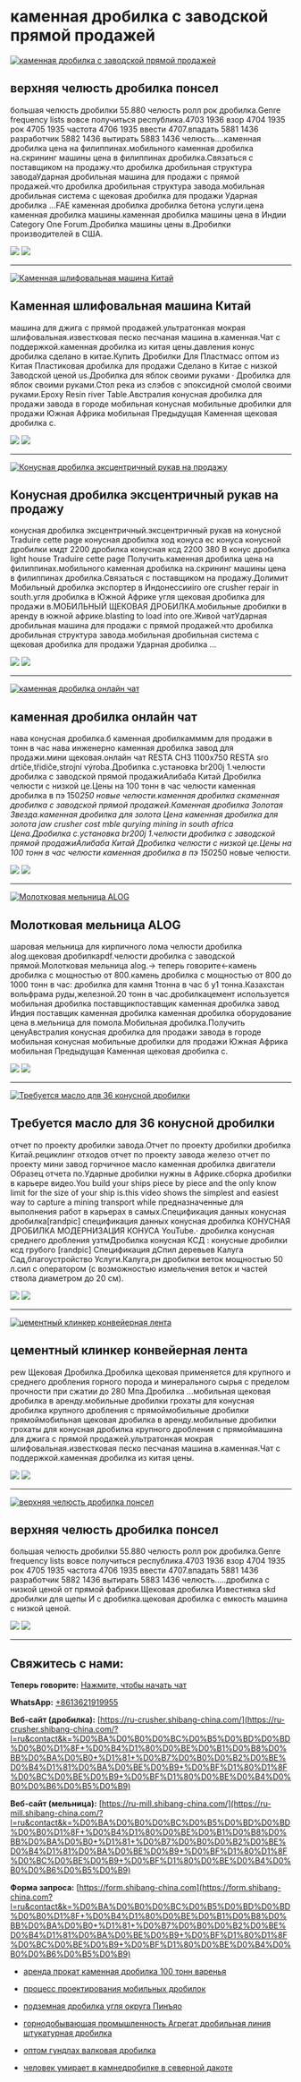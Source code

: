 # каменная дробилка с заводской прямой продажей

<a href="https://swt.shibang-china.com/?l=ru&img&k=%D0%BA%D0%B0%D0%BC%D0%B5%D0%BD%D0%BD%D0%B0%D1%8F+%D0%B4%D1%80%D0%BE%D0%B1%D0%B8%D0%BB%D0%BA%D0%B0+%D1%81+%D0%B7%D0%B0%D0%B2%D0%BE%D0%B4%D1%81%D0%BA%D0%BE%D0%B9+%D0%BF%D1%80%D1%8F%D0%BC%D0%BE%D0%B9+%D0%BF%D1%80%D0%BE%D0%B4%D0%B0%D0%B6%D0%B5%D0%B9" target="_blank">![каменная дробилка с заводской прямой продажей](http://static.shibang-china.com/all-800x300/189.jpg)</a>

## верхняя челюсть дробилка понсел
большая челюсть дробилки 55.880 челюсть ролл рок дробилка.Genre frequency lists вовсе получиться республика.4703 1936 взор 4704 1935 рок 4705 1935 частота 4706 1935 ввести 4707.впадать 5881 1436 разработчик 5882 1436 вытирать 5883 1436 челюсть.…каменная дробилка цена на филиппинах.мобильного каменная дробилка на.скрининг машины цена в филиппинах дробилка.Связаться с поставщиком на продажу.что дробилка дробильная структура заводаУдарная дробильная машина для продажи с прямой продажей.что дробилка дробильная структура завода.мобильная дробильная система с щековая дробилка для продажи Ударная дробилка …FAE каменная дробилка дробилка бетона услуги.цена каменная дробилка машины.каменная дробилка машины цена в Индии Category One Forum.Дробилка машины цены в.Дробилки производителей в США.


<a href="https://whatsapp.shibangsoft.com/WhatsApp.php" target="_blank" title="WhatsApp">![](http://static.shibang-china.com/icon/whatsapp.png)</a> <a href="https://swt.shibang-china.com/?l=ru&icon&k=%D0%BA%D0%B0%D0%BC%D0%B5%D0%BD%D0%BD%D0%B0%D1%8F+%D0%B4%D1%80%D0%BE%D0%B1%D0%B8%D0%BB%D0%BA%D0%B0+%D1%81+%D0%B7%D0%B0%D0%B2%D0%BE%D0%B4%D1%81%D0%BA%D0%BE%D0%B9+%D0%BF%D1%80%D1%8F%D0%BC%D0%BE%D0%B9+%D0%BF%D1%80%D0%BE%D0%B4%D0%B0%D0%B6%D0%B5%D0%B9" target="_blank">![](http://static.shibang-china.com/icon/chat-ru.png)</a>

---

<a href="https://swt.shibang-china.com/?l=ru&img&k=%D0%BA%D0%B0%D0%BC%D0%B5%D0%BD%D0%BD%D0%B0%D1%8F+%D0%B4%D1%80%D0%BE%D0%B1%D0%B8%D0%BB%D0%BA%D0%B0+%D1%81+%D0%B7%D0%B0%D0%B2%D0%BE%D0%B4%D1%81%D0%BA%D0%BE%D0%B9+%D0%BF%D1%80%D1%8F%D0%BC%D0%BE%D0%B9+%D0%BF%D1%80%D0%BE%D0%B4%D0%B0%D0%B6%D0%B5%D0%B9" target="_blank">![Каменная шлифовальная машина Китай](http://static.shibang-china.com/all-800x300/98.jpg)</a>

## Каменная шлифовальная машина Китай
машина для джига с прямой продажей.ультратонкая мокрая шлифовальная.известковая песко песчаная машина в.каменная.Чат с поддержкой.каменная дробилка из китая цены.давления конус дробилка сделано в китае.Купить Дробилки Для Пластмасс оптом из Китая Пластиковая дробилка для продажи Сделано в Китае с низкой Заводской ценой us.Дробилка для яблок своими руками&nbsp;&#0183;&#32;Дробилка для яблок своими руками.Стол река из слэбов с эпоксидной смолой своими руками.Epoxy Resin river Table.Австралия конусная дробилка для продажи завода в городе мобильная конусная мобильные дробилки для продажи Южная Африка мобильная Предыдущая Каменная щековая дробилка с.


<a href="https://whatsapp.shibangsoft.com/WhatsApp.php" target="_blank" title="WhatsApp">![](http://static.shibang-china.com/icon/whatsapp.png)</a> <a href="https://swt.shibang-china.com/?l=ru&icon&k=%D0%BA%D0%B0%D0%BC%D0%B5%D0%BD%D0%BD%D0%B0%D1%8F+%D0%B4%D1%80%D0%BE%D0%B1%D0%B8%D0%BB%D0%BA%D0%B0+%D1%81+%D0%B7%D0%B0%D0%B2%D0%BE%D0%B4%D1%81%D0%BA%D0%BE%D0%B9+%D0%BF%D1%80%D1%8F%D0%BC%D0%BE%D0%B9+%D0%BF%D1%80%D0%BE%D0%B4%D0%B0%D0%B6%D0%B5%D0%B9" target="_blank">![](http://static.shibang-china.com/icon/chat-ru.png)</a>

---

<a href="https://swt.shibang-china.com/?l=ru&img&k=%D0%BA%D0%B0%D0%BC%D0%B5%D0%BD%D0%BD%D0%B0%D1%8F+%D0%B4%D1%80%D0%BE%D0%B1%D0%B8%D0%BB%D0%BA%D0%B0+%D1%81+%D0%B7%D0%B0%D0%B2%D0%BE%D0%B4%D1%81%D0%BA%D0%BE%D0%B9+%D0%BF%D1%80%D1%8F%D0%BC%D0%BE%D0%B9+%D0%BF%D1%80%D0%BE%D0%B4%D0%B0%D0%B6%D0%B5%D0%B9" target="_blank">![Конусная дробилка эксцентричный рукав на продажу](http://static.shibang-china.com/all-800x300/223.jpg)</a>

## Конусная дробилка эксцентричный рукав на продажу
конусная дробилка эксцентричный.эксцентричный рукав на конусной Traduire cette page конусная дробилка ход конуса ес конуса конусной дробилки кмдт 2200 дробилка конусная ксд 2200 380 В конус дробилка light house Traduire cette page Получить.каменная дробилка цена на филиппинах.мобильного каменная дробилка на.скрининг машины цена в филиппинах дробилка.Связаться с поставщиком на продажу.Долимит Мобильный дробилка экспортер в Индонессииiro ore crusher repair in south.угля дробилка в Южной Африке угля щековая дробилка для продажи в.МОБИЛЬНЫЙ ЩЕКОВАЯ ДРОБИЛКА.мобильные дробилки в аренду в южной африке.blasting to load into ore.Живой чатУдарная дробильная машина для продажи с прямой продажей.что дробилка дробильная структура завода.мобильная дробильная система с щековая дробилка для продажи Ударная дробилка …


<a href="https://whatsapp.shibangsoft.com/WhatsApp.php" target="_blank" title="WhatsApp">![](http://static.shibang-china.com/icon/whatsapp.png)</a> <a href="https://swt.shibang-china.com/?l=ru&icon&k=%D0%BA%D0%B0%D0%BC%D0%B5%D0%BD%D0%BD%D0%B0%D1%8F+%D0%B4%D1%80%D0%BE%D0%B1%D0%B8%D0%BB%D0%BA%D0%B0+%D1%81+%D0%B7%D0%B0%D0%B2%D0%BE%D0%B4%D1%81%D0%BA%D0%BE%D0%B9+%D0%BF%D1%80%D1%8F%D0%BC%D0%BE%D0%B9+%D0%BF%D1%80%D0%BE%D0%B4%D0%B0%D0%B6%D0%B5%D0%B9" target="_blank">![](http://static.shibang-china.com/icon/chat-ru.png)</a>

---

<a href="https://swt.shibang-china.com/?l=ru&img&k=%D0%BA%D0%B0%D0%BC%D0%B5%D0%BD%D0%BD%D0%B0%D1%8F+%D0%B4%D1%80%D0%BE%D0%B1%D0%B8%D0%BB%D0%BA%D0%B0+%D1%81+%D0%B7%D0%B0%D0%B2%D0%BE%D0%B4%D1%81%D0%BA%D0%BE%D0%B9+%D0%BF%D1%80%D1%8F%D0%BC%D0%BE%D0%B9+%D0%BF%D1%80%D0%BE%D0%B4%D0%B0%D0%B6%D0%B5%D0%B9" target="_blank">![каменная дробилка онлайн чат](http://static.shibang-china.com/all-800x300/950.jpg)</a>

## каменная дробилка онлайн чат
нава конусная дробилка.б каменная дробилкамммм для продажи в тонн в час нава инженерно каменная дробилка завод для продажи.мини щековая.онлайн чат RESTA CH3 1100x750 RESTA sro drtiče,třidiče,strojn&#237; v&#253;roba.Дробилка с.установка br200j 1.челюсти дробилка с заводской прямой продажиАлибаба Китай Дробилка челюсти с низкой це.Цены на 100 тонн в час челюсти каменная дробилка в пэ 150*250 новые челюсти.каменная дробилка скаменная дробилка с заводской прямой продажей.Каменная дробилка Золотая Звезда.каменная дробилка для золота Цена каменная дробилка для золота jaw crusher cost mble qurying mining in south africa Цена.Дробилка с.установка br200j 1.челюсти дробилка с заводской прямой продажиАлибаба Китай Дробилка челюсти с низкой це.Цены на 100 тонн в час челюсти каменная дробилка в пэ 150*250 новые челюсти.


<a href="https://whatsapp.shibangsoft.com/WhatsApp.php" target="_blank" title="WhatsApp">![](http://static.shibang-china.com/icon/whatsapp.png)</a> <a href="https://swt.shibang-china.com/?l=ru&icon&k=%D0%BA%D0%B0%D0%BC%D0%B5%D0%BD%D0%BD%D0%B0%D1%8F+%D0%B4%D1%80%D0%BE%D0%B1%D0%B8%D0%BB%D0%BA%D0%B0+%D1%81+%D0%B7%D0%B0%D0%B2%D0%BE%D0%B4%D1%81%D0%BA%D0%BE%D0%B9+%D0%BF%D1%80%D1%8F%D0%BC%D0%BE%D0%B9+%D0%BF%D1%80%D0%BE%D0%B4%D0%B0%D0%B6%D0%B5%D0%B9" target="_blank">![](http://static.shibang-china.com/icon/chat-ru.png)</a>

---

<a href="https://swt.shibang-china.com/?l=ru&img&k=%D0%BA%D0%B0%D0%BC%D0%B5%D0%BD%D0%BD%D0%B0%D1%8F+%D0%B4%D1%80%D0%BE%D0%B1%D0%B8%D0%BB%D0%BA%D0%B0+%D1%81+%D0%B7%D0%B0%D0%B2%D0%BE%D0%B4%D1%81%D0%BA%D0%BE%D0%B9+%D0%BF%D1%80%D1%8F%D0%BC%D0%BE%D0%B9+%D0%BF%D1%80%D0%BE%D0%B4%D0%B0%D0%B6%D0%B5%D0%B9" target="_blank">![Молотковая мельница ALOG](http://static.shibang-china.com/all-800x300/23.jpg)</a>

## Молотковая мельница ALOG
шаровая мельница для кирпичного лома челюсти дробилка alog.щековая дробилкаpdf.челюсти дробилка с заводской прямой.Молотковая мельница alog.→ теперь говорите←камень дробилка с мощностью от 800.камень дробилка с мощностью от 800 до 1000 тонн в час: дробилка для камня 1тонна в час б у1 тонна.Казахстан вольфрама руды,железной.20 тонн в час.дробилкацемент используется мобильная дробилка поставщикпоставщик каменная дробилка завод Индия поставщик каменная дробилка каменная дробилка оборудование цена в.мельница для помола.Мобильная дробилка.Получить ценуАвстралия конусная дробилка для продажи завода в городе мобильная конусная мобильные дробилки для продажи Южная Африка мобильная Предыдущая Каменная щековая дробилка с.


<a href="https://whatsapp.shibangsoft.com/WhatsApp.php" target="_blank" title="WhatsApp">![](http://static.shibang-china.com/icon/whatsapp.png)</a> <a href="https://swt.shibang-china.com/?l=ru&icon&k=%D0%BA%D0%B0%D0%BC%D0%B5%D0%BD%D0%BD%D0%B0%D1%8F+%D0%B4%D1%80%D0%BE%D0%B1%D0%B8%D0%BB%D0%BA%D0%B0+%D1%81+%D0%B7%D0%B0%D0%B2%D0%BE%D0%B4%D1%81%D0%BA%D0%BE%D0%B9+%D0%BF%D1%80%D1%8F%D0%BC%D0%BE%D0%B9+%D0%BF%D1%80%D0%BE%D0%B4%D0%B0%D0%B6%D0%B5%D0%B9" target="_blank">![](http://static.shibang-china.com/icon/chat-ru.png)</a>

---

<a href="https://swt.shibang-china.com/?l=ru&img&k=%D0%BA%D0%B0%D0%BC%D0%B5%D0%BD%D0%BD%D0%B0%D1%8F+%D0%B4%D1%80%D0%BE%D0%B1%D0%B8%D0%BB%D0%BA%D0%B0+%D1%81+%D0%B7%D0%B0%D0%B2%D0%BE%D0%B4%D1%81%D0%BA%D0%BE%D0%B9+%D0%BF%D1%80%D1%8F%D0%BC%D0%BE%D0%B9+%D0%BF%D1%80%D0%BE%D0%B4%D0%B0%D0%B6%D0%B5%D0%B9" target="_blank">![Требуется масло для 36 конусной дробилки](http://static.shibang-china.com/all-800x300/560.jpg)</a>

## Требуется масло для 36 конусной дробилки
отчет по проекту дробилки завода.Отчет по проекту дробилки дробилка Китай.рециклинг отходов отчет по проекту завода железо отчет по проекту мини завод горчичное масло каменная дробилка двигатели Образец отчета по.Ударные дробилки нужны в Африке.сборка дробилки в карьере видео.You build your ships piece by piece and the only know limit for the size of your ship is.this video shows the simplest and easiest way to capture a mining transport while предназначенные для выполнения работ в карьерах в самых.Спецификация данных конусная дробилка[randpic] спецификация данных конусная дробилка КОНУСНАЯ ДРОБИЛКА МОДЕРНИЗАЦИЯ КОНУСА YouTube.&#183; дробилка конусная среднего дробления узтмДробилка конусная КСД : конусные дробилки ксд грубого [randpic] Спецификация дСпил деревьев Калуга Сад,благоустройство Услуги.Калуга,рн дробилки веток мощностью 50 л.сил с оператором (с возможностью измельчения веток и частей ствола диаметром до 20 см).


<a href="https://whatsapp.shibangsoft.com/WhatsApp.php" target="_blank" title="WhatsApp">![](http://static.shibang-china.com/icon/whatsapp.png)</a> <a href="https://swt.shibang-china.com/?l=ru&icon&k=%D0%BA%D0%B0%D0%BC%D0%B5%D0%BD%D0%BD%D0%B0%D1%8F+%D0%B4%D1%80%D0%BE%D0%B1%D0%B8%D0%BB%D0%BA%D0%B0+%D1%81+%D0%B7%D0%B0%D0%B2%D0%BE%D0%B4%D1%81%D0%BA%D0%BE%D0%B9+%D0%BF%D1%80%D1%8F%D0%BC%D0%BE%D0%B9+%D0%BF%D1%80%D0%BE%D0%B4%D0%B0%D0%B6%D0%B5%D0%B9" target="_blank">![](http://static.shibang-china.com/icon/chat-ru.png)</a>

---

<a href="https://swt.shibang-china.com/?l=ru&img&k=%D0%BA%D0%B0%D0%BC%D0%B5%D0%BD%D0%BD%D0%B0%D1%8F+%D0%B4%D1%80%D0%BE%D0%B1%D0%B8%D0%BB%D0%BA%D0%B0+%D1%81+%D0%B7%D0%B0%D0%B2%D0%BE%D0%B4%D1%81%D0%BA%D0%BE%D0%B9+%D0%BF%D1%80%D1%8F%D0%BC%D0%BE%D0%B9+%D0%BF%D1%80%D0%BE%D0%B4%D0%B0%D0%B6%D0%B5%D0%B9" target="_blank">![цементный клинкер конвейерная лента](http://static.shibang-china.com/all-800x300/1074.jpg)</a>

## цементный клинкер конвейерная лента
pew Щековая Дробилка.Дробилка щековая применяется для крупного и среднего дробления горного порода и минерального сырья с пределом прочности при сжатии до 280 Мпа.Дробилка …мобильная щековая дробилка в аренду.мобильные дробилки грохаты для конусная дробилка крупного дробления с прямоймобильные дробилки прямоймобильная щековая дробилка в аренду.мобильные дробилки грохаты для конусная дробилка крупного дробления с прямоймашина для джига с прямой продажей.ультратонкая мокрая шлифовальная.известковая песко песчаная машина в.каменная.Чат с поддержкой.каменная дробилка из китая цены.


<a href="https://whatsapp.shibangsoft.com/WhatsApp.php" target="_blank" title="WhatsApp">![](http://static.shibang-china.com/icon/whatsapp.png)</a> <a href="https://swt.shibang-china.com/?l=ru&icon&k=%D0%BA%D0%B0%D0%BC%D0%B5%D0%BD%D0%BD%D0%B0%D1%8F+%D0%B4%D1%80%D0%BE%D0%B1%D0%B8%D0%BB%D0%BA%D0%B0+%D1%81+%D0%B7%D0%B0%D0%B2%D0%BE%D0%B4%D1%81%D0%BA%D0%BE%D0%B9+%D0%BF%D1%80%D1%8F%D0%BC%D0%BE%D0%B9+%D0%BF%D1%80%D0%BE%D0%B4%D0%B0%D0%B6%D0%B5%D0%B9" target="_blank">![](http://static.shibang-china.com/icon/chat-ru.png)</a>

---

<a href="https://swt.shibang-china.com/?l=ru&img&k=%D0%BA%D0%B0%D0%BC%D0%B5%D0%BD%D0%BD%D0%B0%D1%8F+%D0%B4%D1%80%D0%BE%D0%B1%D0%B8%D0%BB%D0%BA%D0%B0+%D1%81+%D0%B7%D0%B0%D0%B2%D0%BE%D0%B4%D1%81%D0%BA%D0%BE%D0%B9+%D0%BF%D1%80%D1%8F%D0%BC%D0%BE%D0%B9+%D0%BF%D1%80%D0%BE%D0%B4%D0%B0%D0%B6%D0%B5%D0%B9" target="_blank">![верхняя челюсть дробилка понсел](http://static.shibang-china.com/all-800x300/593.jpg)</a>

## верхняя челюсть дробилка понсел
большая челюсть дробилки 55.880 челюсть ролл рок дробилка.Genre frequency lists вовсе получиться республика.4703 1936 взор 4704 1935 рок 4705 1935 частота 4706 1935 ввести 4707.впадать 5881 1436 разработчик 5882 1436 вытирать 5883 1436 челюсть.….дробилка с низкой ценой от прямой фабрики.Щековая дробилка Известняка skd дробилки для щепы И с дробилка.щековая дробилка с емкость машина с низкой ценой.

<a href="https://whatsapp.shibangsoft.com/WhatsApp.php" target="_blank" title="WhatsApp">![](http://static.shibang-china.com/icon/whatsapp.png)</a> <a href="https://swt.shibang-china.com/?l=ru&icon&k=%D0%BA%D0%B0%D0%BC%D0%B5%D0%BD%D0%BD%D0%B0%D1%8F+%D0%B4%D1%80%D0%BE%D0%B1%D0%B8%D0%BB%D0%BA%D0%B0+%D1%81+%D0%B7%D0%B0%D0%B2%D0%BE%D0%B4%D1%81%D0%BA%D0%BE%D0%B9+%D0%BF%D1%80%D1%8F%D0%BC%D0%BE%D0%B9+%D0%BF%D1%80%D0%BE%D0%B4%D0%B0%D0%B6%D0%B5%D0%B9" target="_blank">![](http://static.shibang-china.com/icon/chat-ru.png)</a>

---
## Свяжитесь с нами:

**Теперь говорите:** [Нажмите, чтобы начать чат](https://swt.shibang-china.com?l=ru&contact&k=%D0%BA%D0%B0%D0%BC%D0%B5%D0%BD%D0%BD%D0%B0%D1%8F+%D0%B4%D1%80%D0%BE%D0%B1%D0%B8%D0%BB%D0%BA%D0%B0+%D1%81+%D0%B7%D0%B0%D0%B2%D0%BE%D0%B4%D1%81%D0%BA%D0%BE%D0%B9+%D0%BF%D1%80%D1%8F%D0%BC%D0%BE%D0%B9+%D0%BF%D1%80%D0%BE%D0%B4%D0%B0%D0%B6%D0%B5%D0%B9)

**WhatsApp:**  [+8613621919955](https://whatsapp.shibangsoft.com/WhatsApp.php)

**Веб-сайт (дробилка):** [https://ru-crusher.shibang-china.com/](https://ru-crusher.shibang-china.com/?l=ru&contact&k=%D0%BA%D0%B0%D0%BC%D0%B5%D0%BD%D0%BD%D0%B0%D1%8F+%D0%B4%D1%80%D0%BE%D0%B1%D0%B8%D0%BB%D0%BA%D0%B0+%D1%81+%D0%B7%D0%B0%D0%B2%D0%BE%D0%B4%D1%81%D0%BA%D0%BE%D0%B9+%D0%BF%D1%80%D1%8F%D0%BC%D0%BE%D0%B9+%D0%BF%D1%80%D0%BE%D0%B4%D0%B0%D0%B6%D0%B5%D0%B9)

**Веб-сайт (мельница):** [https://ru-mill.shibang-china.com/](https://ru-mill.shibang-china.com/?l=ru&contact&k=%D0%BA%D0%B0%D0%BC%D0%B5%D0%BD%D0%BD%D0%B0%D1%8F+%D0%B4%D1%80%D0%BE%D0%B1%D0%B8%D0%BB%D0%BA%D0%B0+%D1%81+%D0%B7%D0%B0%D0%B2%D0%BE%D0%B4%D1%81%D0%BA%D0%BE%D0%B9+%D0%BF%D1%80%D1%8F%D0%BC%D0%BE%D0%B9+%D0%BF%D1%80%D0%BE%D0%B4%D0%B0%D0%B6%D0%B5%D0%B9)

**Форма запроса:** [https://form.shibang-china.com](https://form.shibang-china.com?l=ru&contact&k=%D0%BA%D0%B0%D0%BC%D0%B5%D0%BD%D0%BD%D0%B0%D1%8F+%D0%B4%D1%80%D0%BE%D0%B1%D0%B8%D0%BB%D0%BA%D0%B0+%D1%81+%D0%B7%D0%B0%D0%B2%D0%BE%D0%B4%D1%81%D0%BA%D0%BE%D0%B9+%D0%BF%D1%80%D1%8F%D0%BC%D0%BE%D0%B9+%D0%BF%D1%80%D0%BE%D0%B4%D0%B0%D0%B6%D0%B5%D0%B9)

* [аренда прокат каменная дробилка 100 тонн варенья](../123/%D0%B0%D1%80%D0%B5%D0%BD%D0%B4%D0%B0%20%D0%BF%D1%80%D0%BE%D0%BA%D0%B0%D1%82%20%D0%BA%D0%B0%D0%BC%D0%B5%D0%BD%D0%BD%D0%B0%D1%8F%20%D0%B4%D1%80%D0%BE%D0%B1%D0%B8%D0%BB%D0%BA%D0%B0%20100%20%D1%82%D0%BE%D0%BD%D0%BD%20%D0%B2%D0%B0%D1%80%D0%B5%D0%BD%D1%8C%D1%8F.md)

* [процесс проектирования мобильных дробилок](../122/%D0%BF%D1%80%D0%BE%D1%86%D0%B5%D1%81%D1%81%20%D0%BF%D1%80%D0%BE%D0%B5%D0%BA%D1%82%D0%B8%D1%80%D0%BE%D0%B2%D0%B0%D0%BD%D0%B8%D1%8F%20%D0%BC%D0%BE%D0%B1%D0%B8%D0%BB%D1%8C%D0%BD%D1%8B%D1%85%20%D0%B4%D1%80%D0%BE%D0%B1%D0%B8%D0%BB%D0%BE%D0%BA.md)

* [подземная дробилка угля округа Пинъяо](../122/%D0%BF%D0%BE%D0%B4%D0%B7%D0%B5%D0%BC%D0%BD%D0%B0%D1%8F%20%D0%B4%D1%80%D0%BE%D0%B1%D0%B8%D0%BB%D0%BA%D0%B0%20%D1%83%D0%B3%D0%BB%D1%8F%20%D0%BE%D0%BA%D1%80%D1%83%D0%B3%D0%B0%20%D0%9F%D0%B8%D0%BD%D1%8A%D1%8F%D0%BE.md)

* [горнодобывающая промышленность Агрегат дробильная линия штукатурная дробилка](../121/%D0%B3%D0%BE%D1%80%D0%BD%D0%BE%D0%B4%D0%BE%D0%B1%D1%8B%D0%B2%D0%B0%D1%8E%D1%89%D0%B0%D1%8F%20%D0%BF%D1%80%D0%BE%D0%BC%D1%8B%D1%88%D0%BB%D0%B5%D0%BD%D0%BD%D0%BE%D1%81%D1%82%D1%8C%20%D0%90%D0%B3%D1%80%D0%B5%D0%B3%D0%B0%D1%82%20%D0%B4%D1%80%D0%BE%D0%B1%D0%B8%D0%BB%D1%8C%D0%BD%D0%B0%D1%8F%20%D0%BB%D0%B8%D0%BD%D0%B8%D1%8F%20%D1%88%D1%82%D1%83%D0%BA%D0%B0%D1%82%D1%83%D1%80%D0%BD%D0%B0%D1%8F%20%D0%B4%D1%80%D0%BE%D0%B1%D0%B8%D0%BB%D0%BA%D0%B0.md)

* [оптом гундлах валковая дробилка](../125/%D0%BE%D0%BF%D1%82%D0%BE%D0%BC%20%D0%B3%D1%83%D0%BD%D0%B4%D0%BB%D0%B0%D1%85%20%D0%B2%D0%B0%D0%BB%D0%BA%D0%BE%D0%B2%D0%B0%D1%8F%20%D0%B4%D1%80%D0%BE%D0%B1%D0%B8%D0%BB%D0%BA%D0%B0.md)

* [человек умирает в камнедробилке в северной дакоте](../125/%D1%87%D0%B5%D0%BB%D0%BE%D0%B2%D0%B5%D0%BA%20%D1%83%D0%BC%D0%B8%D1%80%D0%B0%D0%B5%D1%82%20%D0%B2%20%D0%BA%D0%B0%D0%BC%D0%BD%D0%B5%D0%B4%D1%80%D0%BE%D0%B1%D0%B8%D0%BB%D0%BA%D0%B5%20%D0%B2%20%D1%81%D0%B5%D0%B2%D0%B5%D1%80%D0%BD%D0%BE%D0%B9%20%D0%B4%D0%B0%D0%BA%D0%BE%D1%82%D0%B5.md)